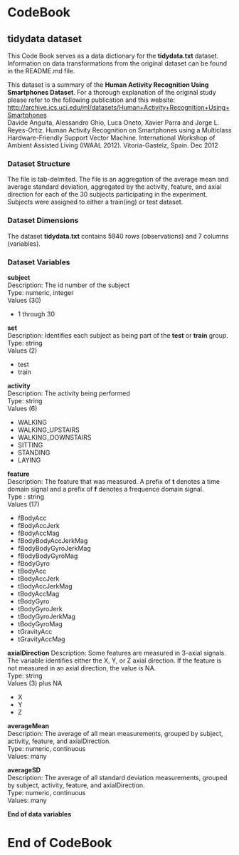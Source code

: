 # CodeBook
## tidydata dataset

This Code Book serves as a data dictionary for the **tidydata.txt** dataset.  Information on data transformations from the original dataset can be found in the README.md file.  

This dataset is a summary of the **Human Activity Recognition Using Smartphones Dataset**.  For a thorough explanation of the original study  please refer to the following publication and this website: http://archive.ics.uci.edu/ml/datasets/Human+Activity+Recognition+Using+Smartphones  
Davide Anguita, Alessandro Ghio, Luca Oneto, Xavier Parra and Jorge L. Reyes-Ortiz. Human Activity Recognition on Smartphones using a Multiclass Hardware-Friendly Support Vector Machine. International Workshop of Ambient Assisted Living (IWAAL 2012). Vitoria-Gasteiz, Spain. Dec 2012   

### Dataset Structure  
The file is tab-delmited. 
The file is an aggregation of the average mean and average standard deviation, aggregated by the activity, feature, and axial direction for each of the 30 subjects participating in the experiment. Subjects were assigned to either a train(ing) or test dataset.  

### Dataset Dimensions
The dataset **tidydata.txt** contains 5940 rows (observations) and 7 columns (variables).   

### Dataset Variables
**subject**  
Description: The id number of the subject  
Type: numeric, integer    
Values (30)  
* 1 through 30  

**set**  
Description: Identifies each subject as being part of the **test** or **train** group.  
Type: string  
Values (2)  
* test
* train

**activity**  
Description: The activity being performed  
Type: string  
Values (6)  
* WALKING  
* WALKING_UPSTAIRS  
* WALKING_DOWNSTAIRS  
* SITTING  
* STANDING  
* LAYING  

**feature**  
Description: The feature that was measured.  A prefix of **t** denotes a time domain signal and a prefix of **f** denotes a frequence domain signal.    
Type : string  
Values (17)  
* fBodyAcc  
* fBodyAccJerk  
* fBodyAccMag  
* fBodyBodyAccJerkMag  
* fBodyBodyGyroJerkMag  
* fBodyBodyGyroMag  
* fBodyGyro  
* tBodyAcc  
* tBodyAccJerk  
* tBodyAccJerkMag  
* tBodyAccMag  
* tBodyGyro  
* tBodyGyroJerk  
* tBodyGyroJerkMag  
* tBodyGyroMag  
* tGravityAcc  
* tGravityAccMag  

**axialDirection**
Description: Some features are measured in 3-axial signals.  The variable identifies either the X, Y, or Z axial direction.  If the feature is not measured in an axial direction, the value is NA.  
Type: string  
Values (3) plus NA  
* X  
* Y  
* Z  

**averageMean**  
Description: The average of all mean measurements, grouped by subject, activity, feature, and axialDirection.  
Type: numeric, continuous  
Values: many  

**averageSD**  
Description: The average of all standard deviation measurements, grouped by subject, activity, feature, and axialDirection.  
Type: numeric, continuous  
Values: many  

**End of data variables**  

# End of CodeBook

